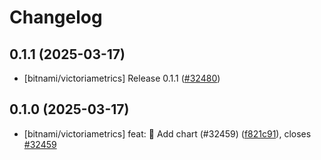 # Changelog

## 0.1.1 (2025-03-17)

* [bitnami/victoriametrics] Release 0.1.1 ([#32480](https://github.com/bitnami/charts/pull/32480))

## 0.1.0 (2025-03-17)

* [bitnami/victoriametrics] feat: :tada: Add chart (#32459) ([f821c91](https://github.com/bitnami/charts/commit/f821c917d8fb1c243bce889ed9d372ef7be979f9)), closes [#32459](https://github.com/bitnami/charts/issues/32459)
